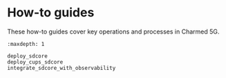 # How-to guides

These how-to guides cover key operations and processes in Charmed 5G.

```{toctree}
:maxdepth: 1

deploy_sdcore
deploy_cups_sdcore
integrate_sdcore_with_observability
```
